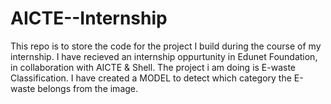 # AICTE--Internship
This repo is to store the code for the project I build during the course of my internship. I have recieved an internship oppurtunity in Edunet Foundation, in
collaboration with AICTE & Shell. The project i am doing is E-waste Classification. I have created a MODEL to detect which category the E-waste belongs from the image.
